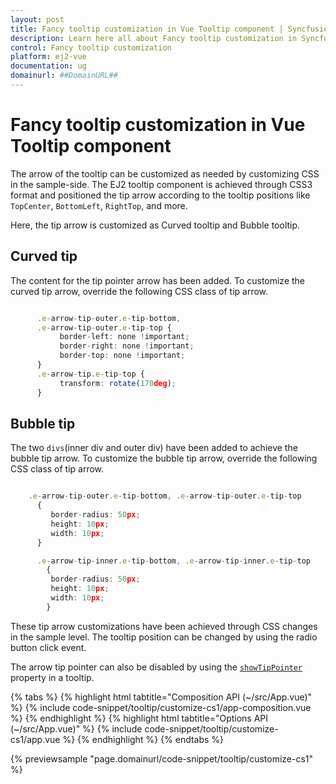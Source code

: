 ```yaml
---
layout: post
title: Fancy tooltip customization in Vue Tooltip component | Syncfusion
description: Learn here all about Fancy tooltip customization in Syncfusion Vue Tooltip component of Syncfusion Essential JS 2 and more.
control: Fancy tooltip customization 
platform: ej2-vue
documentation: ug
domainurl: ##DomainURL##
---
```


# Fancy tooltip customization in Vue Tooltip component

The arrow of the tooltip can be customized as needed by customizing CSS in the sample-side. The EJ2 tooltip component is achieved through CSS3 format and positioned the tip arrow according to the tooltip positions like `TopCenter`, `BottomLeft`, `RightTop`, and more.

Here, the tip arrow is customized as Curved tooltip and Bubble tooltip.

## Curved tip

The content for the tip pointer arrow has been added. To customize the curved tip arrow, override the following CSS class of tip arrow.

```ts

      .e-arrow-tip-outer.e-tip-bottom,
      .e-arrow-tip-outer.e-tip-top {
           border-left: none !important;
           border-right: none !important;
           border-top: none !important;
      }
      .e-arrow-tip.e-tip-top {
           transform: rotate(170deg);
      }

```

## Bubble tip

The two `divs`(inner div and outer div) have been added to achieve the bubble tip arrow. To customize the bubble tip arrow, override the following CSS class of tip arrow.

```ts

    .e-arrow-tip-outer.e-tip-bottom, .e-arrow-tip-outer.e-tip-top
      {
         border-radius: 50px;
         height: 10px;
         width: 10px;
      }

      .e-arrow-tip-inner.e-tip-bottom, .e-arrow-tip-inner.e-tip-top
        {
         border-radius: 50px;
         height: 10px;
         width: 10px;
        }
```

These tip arrow customizations have been achieved through CSS changes in the sample level. The tooltip position can be changed by using the radio button click event.

The arrow tip pointer can also be disabled by using the [`showTipPointer`](https://ej2.syncfusion.com/vue/documentation/api/tooltip/#showtippointer) property in a tooltip.

{% tabs %}
{% highlight html tabtitle="Composition API (~/src/App.vue)" %}
{% include code-snippet/tooltip/customize-cs1/app-composition.vue %}
{% endhighlight %}
{% highlight html tabtitle="Options API (~/src/App.vue)" %}
{% include code-snippet/tooltip/customize-cs1/app.vue %}
{% endhighlight %}
{% endtabs %}
        
{% previewsample "page.domainurl/code-snippet/tooltip/customize-cs1" %}